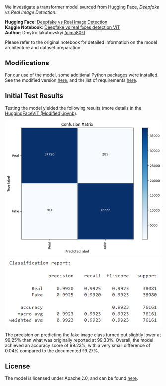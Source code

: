 We investigate a transformer model sourced from Hugging Face, *Deepfake vs Real Image Detection*.

**Hugging Face**: [Deepfake vs Real Image Detection](https://huggingface.co/dima806/deepfake_vs_real_image_detection) <br>
**Kaggle Notebook**: [Deepfake vs real faces detection ViT](https://www.kaggle.com/code/dima806/deepfake-vs-real-faces-detection-vit) <br>
**Author**: Dmytro Iakubovskyi [(dima806)](https://www.kaggle.com/dima806/code) <br>

Please refer to the original notebook for detailed information on the model architecture and dataset preparation.

## Modifications
For our use of the model, some additional Python packages were installed. See the modified version [here](./HuggingFaceViT%20(Modified).ipynb), and the list of requirements [here](./requirements.txt).

## Initial Test Results
Testing the model yielded the following results (more details in the [HuggingFaceViT (Modified).ipynb](./HuggingFaceViT%20(Modified).ipynb)).

![image](./huggingfacevit-results-confusionmatrix.png)
![image](./huggingfacevit-results-accuracy.png)

The precision on predicting the fake image class turned out slightly lower at 99.25\% than what was originally reported at 99.33\%. Overall, the model achieved an accuracy score of 99.23\%, with a very small difference of 0.04\% compared to the documented 99.27\%.

## License
The model is licensed under Apache 2.0, and can be found [here](https://huggingface.co/datasets/choosealicense/licenses/blob/main/markdown/apache-2.0.md).
